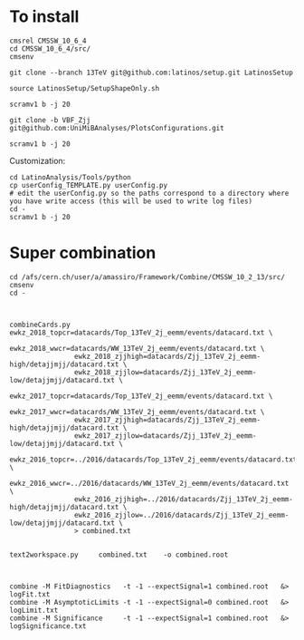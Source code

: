 To install
====

    cmsrel CMSSW_10_6_4
    cd CMSSW_10_6_4/src/
    cmsenv

    git clone --branch 13TeV git@github.com:latinos/setup.git LatinosSetup

    source LatinosSetup/SetupShapeOnly.sh

    scramv1 b -j 20

    git clone -b VBF_Zjj  git@github.com:UniMiBAnalyses/PlotsConfigurations.git

    scramv1 b -j 20

    
Customization:

    cd LatinoAnalysis/Tools/python
    cp userConfig_TEMPLATE.py userConfig.py
    # edit the userConfig.py so the paths correspond to a directory where you have write access (this will be used to write log files)
    cd -
    scramv1 b -j 20
    
    
    
# Super combination

    cd /afs/cern.ch/user/a/amassiro/Framework/Combine/CMSSW_10_2_13/src/
    cmsenv
    cd -
    


    combineCards.py ewkz_2018_topcr=datacards/Top_13TeV_2j_eemm/events/datacard.txt \
                    ewkz_2018_wwcr=datacards/WW_13TeV_2j_eemm/events/datacard.txt \
                    ewkz_2018_zjjhigh=datacards/Zjj_13TeV_2j_eemm-high/detajjmjj/datacard.txt \
                    ewkz_2018_zjjlow=datacards/Zjj_13TeV_2j_eemm-low/detajjmjj/datacard.txt \
                    ewkz_2017_topcr=datacards/Top_13TeV_2j_eemm/events/datacard.txt \
                    ewkz_2017_wwcr=datacards/WW_13TeV_2j_eemm/events/datacard.txt \
                    ewkz_2017_zjjhigh=datacards/Zjj_13TeV_2j_eemm-high/detajjmjj/datacard.txt \
                    ewkz_2017_zjjlow=datacards/Zjj_13TeV_2j_eemm-low/detajjmjj/datacard.txt \
                    ewkz_2016_topcr=../2016/datacards/Top_13TeV_2j_eemm/events/datacard.txt \
                    ewkz_2016_wwcr=../2016/datacards/WW_13TeV_2j_eemm/events/datacard.txt \
                    ewkz_2016_zjjhigh=../2016/datacards/Zjj_13TeV_2j_eemm-high/detajjmjj/datacard.txt \
                    ewkz_2016_zjjlow=../2016/datacards/Zjj_13TeV_2j_eemm-low/detajjmjj/datacard.txt \
                    > combined.txt
                    
                    
    text2workspace.py     combined.txt    -o combined.root
    
    
    
    combine -M FitDiagnostics   -t -1 --expectSignal=1 combined.root   &> logFit.txt
    combine -M AsymptoticLimits -t -1 --expectSignal=0 combined.root   &> logLimit.txt
    combine -M Significance     -t -1 --expectSignal=1 combined.root   &> logSignificance.txt

    
    

